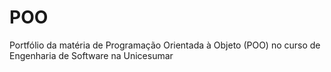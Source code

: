 # POO
Portfólio da matéria de Programação Orientada à Objeto (POO) no curso de Engenharia de Software na Unicesumar
